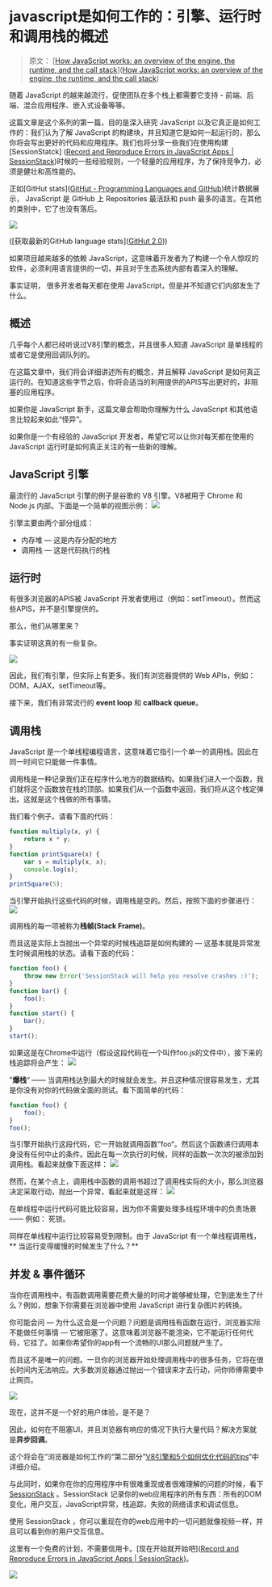 # javascript是如何工作的：引擎、运行时和调用栈的概述
> 原文： [[How JavaScript works: an overview of the engine, the runtime, and the call stack](https://blog.sessionstack.com/how-does-javascript-actually-work-part-1-b0bacc073cf)]([How JavaScript works: an overview of the engine, the runtime, and the call stack](https://blog.sessionstack.com/how-does-javascript-actually-work-part-1-b0bacc073cf))

随着 JavaScript 的越来越流行，促使团队在多个栈上都需要它支持 - 前端、后端、混合应用程序、嵌入式设备等等。

这篇文章是这个系列的第一篇，目的是深入研究 JavaScript 以及它真正是如何工作的：我们认为了解 JavaScript 的构建块，并且知道它是如何一起运行的，那么你将会写出更好的代码和应用程序。我们也将分享一些我们在使用构建 [SessionStatck] ([Record and Reproduce Errors in JavaScript Apps | SessionStack](https://www.sessionstack.com/?utm_source=medium&utm_medium=source&utm_content=javascript-series-post1-intro))时候的一些经验规则，一个轻量的应用程序，为了保持竞争力，必须是健壮和高性能的。

正如[GitHut stats]([GitHut - Programming Languages and GitHub](http://githut.info/))统计数据展示， JavaScript 是 GitHub 上 Repositories 最活跃和 push 最多的语言。在其他的类别中，它了也没有落后。

![](https://cdn-images-1.medium.com/max/800/1*Zf4reZZJ9DCKsXf5CSXghg.png)

([获取最新的GitHub language stats]([GitHut 2.0](https://madnight.github.io/githut/#/pull_requests/2018/1)))

如果项目越来越多的依赖  JavaScript，这意味着开发者为了构建一个令人惊叹的软件，必须利用语言提供的一切，并且对于生态系统内部有着深入的理解。

事实证明， 很多开发者每天都在使用 JavaScript，但是并不知道它们内部发生了什么。

## 概述
几乎每个人都已经听说过V8引擎的概念，并且很多人知道 JavaScript 是单线程的或者它是使用回调队列的。

在这篇文章中，我们将会详细讲述所有的概念，并且解释 JavaScript 是如何真正运行的。在知道这些字节之后，你将会适当的利用提供的APIS写出更好的，非阻塞的应用程序。

如果你是 JavaScript 新手，这篇文章会帮助你理解为什么 JavaScript 和其他语言比较起来如此“怪异”。

如果你是一个有经验的 JavaScript 开发者，希望它可以让你对每天都在使用的 JavaScript 运行时是如何真正关注的有一些新的理解。

## JavaScript 引擎

最流行的 JavaScript 引擎的例子是谷歌的 V8 引擎。V8被用于 Chrome 和 Node.js 内部。下面是一个简单的视图示例：
![](https://cdn-images-1.medium.com/max/800/1*OnH_DlbNAPvB9KLxUCyMsA.png)

引擎主要由两个部分组成：
* 内存堆 — 这是内存分配的地方
* 调用栈 — 这是代码执行的栈


## 运行时
有很多浏览器的APIS被 JavaScript  开发者使用过（例如：setTimeout）。然而这些APIS，并不是引擎提供的。

那么，他们从哪里来？

事实证明这真的有一些复杂。

![](https://cdn-images-1.medium.com/max/800/1*4lHHyfEhVB0LnQ3HlhSs8g.png)

因此，我们有引擎，但实际上有更多。我们有浏览器提供的 Web APIs，例如：DOM，AJAX，setTimeout等。

接下来，我们有非常流行的 **event loop** 和 **callback queue**。

## 调用栈

JavaScript 是一个单线程编程语言，这意味着它指引一个单一的调用栈。因此在同一时间它只能做一件事情。

调用栈是一种记录我们正在程序什么地方的数据结构。如果我们进入一个函数，我们就将这个函数放在栈的顶部。如果我们从一个函数中返回，我们将从这个栈定弹出。这就是这个栈做的所有事情。

我们看个例子。请看下面的代码：

```javascript
function multiply(x, y) {
    return x * y;
}
function printSquare(x) {
    var s = multiply(x, x);
    console.log(s);
}
printSquare(5);
```


当引擎开始执行这些代码的时候，调用栈是空的。然后，按照下面的步骤进行：
![](https://cdn-images-1.medium.com/max/800/1*Yp1KOt_UJ47HChmS9y7KXw.png)

调用栈的每一项被称为**栈帧(Stack Frame)**。

而且这是实际上当抛出一个异常的时候栈追踪是如何构建的 — 这基本就是异常发生时候调用栈的状态。请看下面的代码：
```javascript
function foo() {
    throw new Error('SessionStack will help you resolve crashes :)');
}
function bar() {
    foo();
}
function start() {
    bar();
}
start();
```


如果这是在Chrome中运行（假设这段代码在一个叫作foo.js的文件中），接下来的栈追踪将会产生：
![](https://cdn-images-1.medium.com/max/800/1*T-W_ihvl-9rG4dn18kP3Qw.png)

”**爆栈**“ —— 当调用栈达到最大的时候就会发生。并且这种情况很容易发生，尤其是你没有对你的代码做全面的测试。看下面简单的代码：
```javascript
function foo() {
    foo();
}
foo();
```

当引擎开始执行这段代码，它一开始就调用函数”foo“。然后这个函数递归调用本身没有任何中止的条件。因此在每一次执行的时候，同样的函数一次次的被添加到调用栈。看起来就像下面这样：
![](https://cdn-images-1.medium.com/max/800/1*AycFMDy9tlDmNoc5LXd9-g.png)

然而，在某个点上，调用栈中函数的调用书超过了调用栈实际的大小，那么浏览器决定采取行动，抛出一个异常，看起来就是这样：
![](https://cdn-images-1.medium.com/max/800/1*e0nEd59RPKz9coyY8FX-uw.png)

在单线程中运行代码可能比较容易，因为你不需要处理多线程环境中的负责场景 —— 例如： 死锁。

同样在单线程中运行比较容易受到限制。由于 JavaScript 有一个单线程调用栈，** 当运行变得缓慢的时候发生了什么？**

## 并发 & 事件循环
当你在调用栈中，有函数调用需要花费大量的时间才能够被处理，它到底发生了什么？例如，想象下你需要在浏览器中使用 JavaScript 进行复杂图片的转换。

你可能会问 — 为什么这会是一个问题？问题是调用栈有函数在运行，浏览器实际不能做任何事情 — 它被阻塞了。这意味着浏览器不能渲染，它不能运行任何代码，它挂了。如果你希望你的app有一个流畅的UI那么问题就产生了。

而且这不是唯一的问题。一旦你的浏览器开始处理调用栈中的很多任务，它将在很长时间内无法响应。大多数浏览器通过抛出一个错误来才去行动，问你师傅需要中止网页。

![](https://cdn-images-1.medium.com/max/800/1*WlMXK3rs_scqKTRV41au7g.jpeg)

现在，这并不是一个好的用户体验，是不是？

因此，如何在不阻塞UI，并且浏览器有响应的情况下执行大量代码？解决方案就是**异步回调**。

这个将会在”浏览器是如何工作的“第二部分”[V8引擎和5个如何优化代码的tips](https://blog.sessionstack.com/how-javascript-works-inside-the-v8-engine-5-tips-on-how-to-write-optimized-code-ac089e62b12e)“中详细介绍。

与此同时，如果你在你的应用程序中有很难重现或者很难理解的问题的时候，看下[SessionStack](https://www.sessionstack.com/?utm_source=medium&utm_medium=blog&utm_content=Post-1-overview-outro) 。SessionStack 记录你的web应用程序的所有东西：所有的DOM变化，用户交互，JavaScript异常，栈追踪，失败的网络请求和调试信息。

使用 SessionStack ，你可以重现在你的web应用中的一切问题就像视频一样，并且可以看到你的用户交互信息。

这里有一个免费的计划，不需要信用卡。[现在开始就开始吧]([Record and Reproduce Errors in JavaScript Apps | SessionStack](https://www.sessionstack.com/?utm_source=medium&utm_medium=blog&utm_content=Post-1-overview-getStarted))。

![](https://cdn-images-1.medium.com/max/800/1*kEQmoMuNBDfZKNSBh0tvRA.png)







